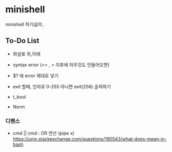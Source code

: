 # minishell
minishell 하기싫어..

## To-Do List
- 화살표 위,아래

- syntax error (<> , > 이후에 아무것도 안들어오면)

- $? 에 error 제대로 넣기

- exit 할때, 인자로 0-255 아니면 exit(256) 출력하기

- t_bool

- Norm


### 디펜스
- cmd || cmd : OR 연산 (pipe x)
	https://unix.stackexchange.com/questions/190543/what-does-mean-in-bash